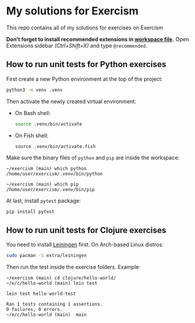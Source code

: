 # My solutions for Exercism

This repo contains all of my solutions for exercises on Exercism

**Don't forget to install recommended extensions in [workspace file](./exercism.code-workspace).** Open Extensions sidebar *(Ctrl+Shift+X)* and type `@recommended`.

## How to run unit tests for Python exercises

First create a new Python environment at the top of the project:

```bash
python3 -m venv .venv
```

Then activate the newly created virtual environment:

- On Bash shell:

  ```bash
  source .venv/bin/activate
  ```

- On Fish shell:

  ```fish
  source .venv/bin/activate.fish
  ```

Make sure the binary files of `python` and `pip` are inside the workspace:

```fish
~/exercism (main) which python
/home/user/exercism/.venv/bin/python

~/exercism (main) which pip
/home/user/exercism/.venv/bin/pip
```

At last, install `pytest` package:

```bash
pip install pytest
```

## How to run unit tests for Clojure exercises

You need to install [Leiningen](https://leiningen.org) first. On Arch-based Linux distros:

```bash
sudo pacman -S extra/leiningen
```

Then run the test inside the exercise folders. Example:

```fish
~/exercism (main) cd clojure/hello-world/
~/e/c/hello-world (main) lein test

lein test hello-world-test

Ran 1 tests containing 1 assertions.
0 failures, 0 errors.
~/e/c/hello-world (main)  main  
```